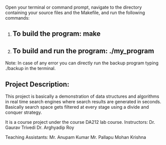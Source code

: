 Open your terminal or command prompt, navigate
to the directory containing your source files and
the Makefile, and run the following commands:

1. To build the program:
    make
   -----

2. To build and run the program:
    ./my_program
   -------------


Note: In case of any error you can directly run the backup program 
      typing ./backup in the terminal.




Project Description:
--------------------

This project is basically a demonstration of data structures and algorithms
in real time search engines where search results are generated in seconds.
Basically search space gets filtered at every stage using a divide and conquer
strategy.

It is a course project under the course DA212 lab course.
Instructors: Dr. Gaurav Trivedi
             Dr. Arghyadip Roy
             
Teaching Assistants: Mr. Anupam Kumar
                     Mr. Pallapu Mohan Krishna
